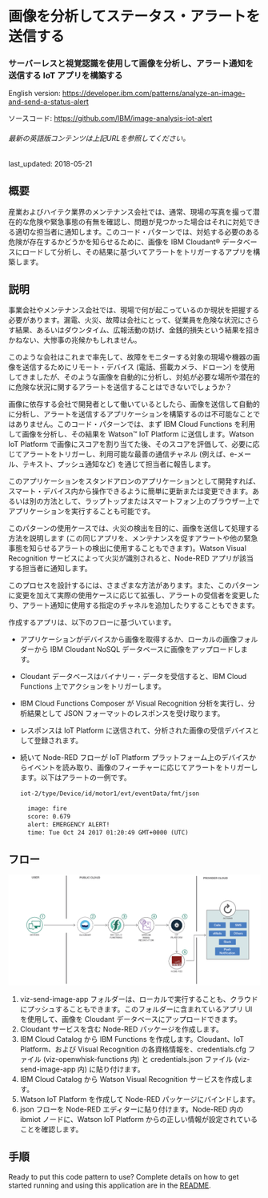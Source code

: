 # 画像を分析してステータス・アラートを送信する

### サーバーレスと視覚認識を使用して画像を分析し、アラート通知を送信する IoT アプリを構築する

English version: https://developer.ibm.com/patterns/analyze-an-image-and-send-a-status-alert

ソースコード: https://github.com/IBM/image-analysis-iot-alert

###### 最新の英語版コンテンツは上記URLを参照してください。
last_updated: 2018-05-21

 
## 概要

産業およびハイテク業界のメンテナンス会社では、通常、現場の写真を撮って潜在的な危険や緊急事態の有無を確認し、問題が見つかった場合はそれに対処できる適切な担当者に通知します。このコード・パターンでは、対処する必要のある危険が存在するかどうかを知らせるために、画像を IBM Cloudant&reg; データベースにロードして分析し、その結果に基づいてアラートをトリガーするアプリを構築します。

## 説明

事業会社やメンテナンス会社では、現場で何が起こっているのか現状を把握する必要があります。漏電、火災、故障は会社にとって、従業員を危険な状況にさらす結果、あるいはダウンタイム、広報活動の妨げ、金銭的損失という結果を招きかねない、大惨事の兆候かもしれません。

このような会社はこれまで率先して、故障をモニターする対象の現場や機器の画像を送信するためにリモート・デバイス (電話、搭載カメラ、ドローン) を使用してきましたが、そのような画像を自動的に分析し、対処が必要な場所や潜在的に危険な状況に関するアラートを送信することはできないでしょうか？

画像に依存する会社で開発者として働いているとしたら、画像を送信して自動的に分析し、アラートを送信するアプリケーションを構築するのは不可能なことではありません。このコード・パターンでは、まず IBM Cloud Functions を利用して画像を分析し、その結果を Watson&trade; IoT Platform に送信します。Watson IoT Platform で画像にスコアを割り当てた後、そのスコアを評価して、必要に応じてアラートをトリガーし、利用可能な最善の通信チャネル (例えば、e-メール、テキスト、プッシュ通知など) を通じて担当者に報告します。

このアプリケーションをスタンドアロンのアプリケーションとして開発すれば、スマート・デバイス内から操作できるように簡単に更新または変更できます。あるいは別の方法として、ラップトップまたはスマートフォン上のブラウザー上でアプリケーションを実行することも可能です。

このパターンの使用ケースでは、火災の検出を目的に、画像を送信して処理する方法を説明します (この同じアプリを、メンテナンスを促すアラートや他の緊急事態を知らせるアラートの検出に使用することもできます)。Watson Visual Recognition サービスによって火災が識別されると、Node-RED アプリが該当する担当者に通知します。

このプロセスを設計するには、さまざまな方法があります。また、このパターンに変更を加えて実際の使用ケースに応じて拡張し、アラートの受信者を変更したり、アラート通知に使用する指定のチャネルを追加したりすることもできます。

作成するアプリは、以下のフローに基づいています。

* アプリケーションがデバイスから画像を取得するか、ローカルの画像フォルダーから IBM Cloudant NoSQL データベースに画像をアップロードします。
* Cloudant データベースはバイナリー・データを受信すると、IBM Cloud Functions 上でアクションをトリガーします。
* IBM Cloud Functions Composer が Visual Recognition 分析を実行し、分析結果として JSON フォーマットのレスポンスを受け取ります。
* レスポンスは IoT Platform に送信されて、分析された画像の受信デバイスとして登録されます。
* 続いて Node-RED フローが IoT Platform プラットフォーム上のデバイスからイベントを読み取り、画像のフィーチャーに応じてアラートをトリガーします。以下はアラートの一例です。

  ```
  iot-2/type/Device/id/motor1/evt/eventData/fmt/json
  ```

        image: fire
        score: 0.679
        alert: EMERGENCY ALERT!
        time: Tue Oct 24 2017 01:20:49 GMT+0000 (UTC)


## フロー

![フロー](./images/iot-alert-arch.png)

1. viz-send-image-app フォルダーは、ローカルで実行することも、クラウドにプッシュすることもできます。このフォルダーに含まれているアプリ UI を使用して、画像を Cloudant データベースにアップロードできます。
1. Cloudant サービスを含む Node-RED パッケージを作成します。
1. IBM Cloud Catalog から IBM Functions を作成します。Cloudant、IoT Platform、および Visual Recognition の各資格情報を、credentials.cfg ファイル (viz-openwhisk-functions 内) と credentials.json ファイル (viz-send-image-app 内) に貼り付けます。
1. IBM Cloud Catalog から Watson Visual Recognition サービスを作成します。
1. Watson IoT Platform を作成して Node-RED パッケージにバインドします。
1. json フローを Node-RED エディターに貼り付けます。Node-RED 内の ibmiot ノードに、Watson IoT Platform からの正しい情報が設定されていることを確認します。

## 手順

Ready to put this code pattern to use? Complete details on how to get started running and using this application are in the [README](https://github.com/IBM/image-analysis-iot-alert/blob/master/README.md).
